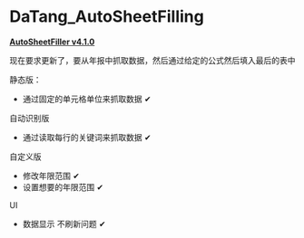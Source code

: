 # DaTang_AutoSheetFilling  
<a href=https://github.com/Zhonglin1231/DaTang_AutoSheetFilling/releases/tag/v4.1.0> **AutoSheetFiller v4.1.0** </a>

现在要求更新了，要从年报中抓取数据，然后通过给定的公式然后填入最后的表中

静态版：
 * 通过固定的单元格单位来抓取数据 ✔

自动识别版
 * 通过读取每行的关键词来抓取数据 ✔

自定义版
 * 修改年限范围 ✔
 * 设置想要的年限范围 ✔

UI
 * 数据显示 不刷新问题 ✔

